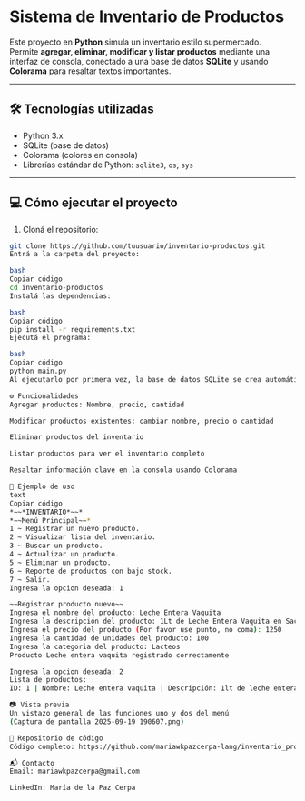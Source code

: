 # Sistema de Inventario de Productos

Este proyecto en **Python** simula un inventario estilo supermercado.  
Permite **agregar, eliminar, modificar y listar productos** mediante una interfaz de consola, conectado a una base de datos **SQLite** y usando **Colorama** para resaltar textos importantes.

---

## 🛠 Tecnologías utilizadas
- Python 3.x
- SQLite (base de datos)
- Colorama (colores en consola)
- Librerías estándar de Python: `sqlite3`, `os`, `sys`

---

## 💻 Cómo ejecutar el proyecto

1. Cloná el repositorio:
```bash
git clone https://github.com/tuusuario/inventario-productos.git
Entrá a la carpeta del proyecto:

bash
Copiar código
cd inventario-productos
Instalá las dependencias:

bash
Copiar código
pip install -r requirements.txt
Ejecutá el programa:

bash
Copiar código
python main.py
Al ejecutarlo por primera vez, la base de datos SQLite se crea automáticamente.

⚙️ Funcionalidades
Agregar productos: Nombre, precio, cantidad

Modificar productos existentes: cambiar nombre, precio o cantidad

Eliminar productos del inventario

Listar productos para ver el inventario completo

Resaltar información clave en la consola usando Colorama

🔹 Ejemplo de uso
text
Copiar código
*~~*INVENTARIO*~~*
*~~Menú Principal~~*
1 ~ Registrar un nuevo producto.
2 ~ Visualizar lista del inventario.
3 ~ Buscar un producto.
4 ~ Actualizar un producto.
5 ~ Eliminar un producto.
6 ~ Reporte de productos con bajo stock.
7 ~ Salir.
Ingresa la opcion deseada: 1

~~Registrar producto nuevo~~
Ingresa el nombre del producto: Leche Entera Vaquita
Ingresa la descripción del producto: 1Lt de Leche Entera Vaquita en Sachet. Vence el 30/9/2025
Ingresa el precio del producto (Por favor use punto, no coma): 1250 
Ingresa la cantidad de unidades del producto: 100
Ingresa la categoria del producto: Lacteos
Producto Leche entera vaquita registrado correctamente

Ingresa la opcion deseada: 2
Lista de productos:
ID: 1 | Nombre: Leche entera vaquita | Descripción: 1lt de leche entera vaquita en sachet. vence el 30/9/2025 | Cantidad: 100 | Precio: 1250.0 | Categoría: Lacteos

📷 Vista previa
Un vistazo general de las funciones uno y dos del menú
(Captura de pantalla 2025-09-19 190607.png)

🔗 Repositorio de código
Código completo: https://github.com/mariawkpazcerpa-lang/inventario_productos

📬 Contacto
Email: mariawkpazcerpa@gmail.com

LinkedIn: María de la Paz Cerpa
